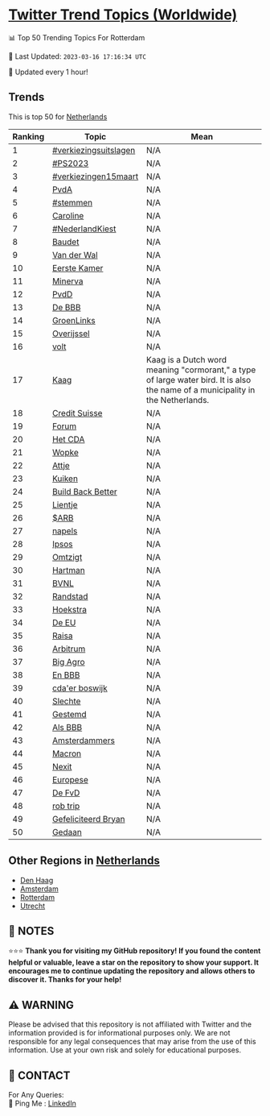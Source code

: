 [Twitter Trend Topics (Worldwide)](https://github.com/ErcinDedeoglu/Twitter-Trend-Topics)
==========


📊 Top 50 Trending Topics For Rotterdam

📆 Last Updated: `2023-03-16 17:16:34 UTC`

🔧 Updated every 1 hour!


## Trends

This is top 50 for [Netherlands](</Netherlands>)

| Ranking | Topic | Mean |
| ------- | ------------ | ------------ |
| 1 | [#verkiezingsuitslagen](http://twitter.com/search?q=%23verkiezingsuitslagen) | N/A |
| 2 | [#PS2023](http://twitter.com/search?q=%23PS2023) | N/A |
| 3 | [#verkiezingen15maart](http://twitter.com/search?q=%23verkiezingen15maart) | N/A |
| 4 | [PvdA](http://twitter.com/search?q=PvdA) | N/A |
| 5 | [#stemmen](http://twitter.com/search?q=%23stemmen) | N/A |
| 6 | [Caroline](http://twitter.com/search?q=Caroline) | N/A |
| 7 | [#NederlandKiest](http://twitter.com/search?q=%23NederlandKiest) | N/A |
| 8 | [Baudet](http://twitter.com/search?q=Baudet) | N/A |
| 9 | [Van der Wal](http://twitter.com/search?q=Van+der+Wal) | N/A |
| 10 | [Eerste Kamer](http://twitter.com/search?q=Eerste+Kamer) | N/A |
| 11 | [Minerva](http://twitter.com/search?q=Minerva) | N/A |
| 12 | [PvdD](http://twitter.com/search?q=PvdD) | N/A |
| 13 | [De BBB](http://twitter.com/search?q=De+BBB) | N/A |
| 14 | [GroenLinks](http://twitter.com/search?q=GroenLinks) | N/A |
| 15 | [Overijssel](http://twitter.com/search?q=Overijssel) | N/A |
| 16 | [volt](http://twitter.com/search?q=volt) | N/A |
| 17 | [Kaag](http://twitter.com/search?q=Kaag) | Kaag is a Dutch word meaning "cormorant," a type of large water bird. It is also the name of a municipality in the Netherlands. |
| 18 | [Credit Suisse](http://twitter.com/search?q=Credit+Suisse) | N/A |
| 19 | [Forum](http://twitter.com/search?q=Forum) | N/A |
| 20 | [Het CDA](http://twitter.com/search?q=Het+CDA) | N/A |
| 21 | [Wopke](http://twitter.com/search?q=Wopke) | N/A |
| 22 | [Attje](http://twitter.com/search?q=Attje) | N/A |
| 23 | [Kuiken](http://twitter.com/search?q=Kuiken) | N/A |
| 24 | [Build Back Better](http://twitter.com/search?q=Build+Back+Better) | N/A |
| 25 | [Lientje](http://twitter.com/search?q=Lientje) | N/A |
| 26 | [$ARB](http://twitter.com/search?q=%24ARB) | N/A |
| 27 | [napels](http://twitter.com/search?q=napels) | N/A |
| 28 | [Ipsos](http://twitter.com/search?q=Ipsos) | N/A |
| 29 | [Omtzigt](http://twitter.com/search?q=Omtzigt) | N/A |
| 30 | [Hartman](http://twitter.com/search?q=Hartman) | N/A |
| 31 | [BVNL](http://twitter.com/search?q=BVNL) | N/A |
| 32 | [Randstad](http://twitter.com/search?q=Randstad) | N/A |
| 33 | [Hoekstra](http://twitter.com/search?q=Hoekstra) | N/A |
| 34 | [De EU](http://twitter.com/search?q=De+EU) | N/A |
| 35 | [Raisa](http://twitter.com/search?q=Raisa) | N/A |
| 36 | [Arbitrum](http://twitter.com/search?q=Arbitrum) | N/A |
| 37 | [Big Agro](http://twitter.com/search?q=Big+Agro) | N/A |
| 38 | [En BBB](http://twitter.com/search?q=En+BBB) | N/A |
| 39 | [cda'er boswijk](http://twitter.com/search?q=cda%27er+boswijk) | N/A |
| 40 | [Slechte](http://twitter.com/search?q=Slechte) | N/A |
| 41 | [Gestemd](http://twitter.com/search?q=Gestemd) | N/A |
| 42 | [Als BBB](http://twitter.com/search?q=Als+BBB) | N/A |
| 43 | [Amsterdammers](http://twitter.com/search?q=Amsterdammers) | N/A |
| 44 | [Macron](http://twitter.com/search?q=Macron) | N/A |
| 45 | [Nexit](http://twitter.com/search?q=Nexit) | N/A |
| 46 | [Europese](http://twitter.com/search?q=Europese) | N/A |
| 47 | [De FvD](http://twitter.com/search?q=De+FvD) | N/A |
| 48 | [rob trip](http://twitter.com/search?q=rob+trip) | N/A |
| 49 | [Gefeliciteerd Bryan](http://twitter.com/search?q=Gefeliciteerd+Bryan) | N/A |
| 50 | [Gedaan](http://twitter.com/search?q=Gedaan) | N/A |



## Other Regions in [Netherlands](</Netherlands>)

* [Den Haag](</Netherlands/Den Haag.md>)
* [Amsterdam](</Netherlands/Amsterdam.md>)
* [Rotterdam](</Netherlands/Rotterdam.md>)
* [Utrecht](</Netherlands/Utrecht.md>)



## 📝 NOTES

⭐⭐⭐ **Thank you for visiting my GitHub repository! If you found the content helpful or valuable, leave a star on the repository to show your support. It encourages me to continue updating the repository and allows others to discover it. Thanks for your help!**


## ⚠️ WARNING

Please be advised that this repository is not affiliated with Twitter and the information provided is for informational purposes only. We are not responsible for any legal consequences that may arise from the use of this information. Use at your own risk and solely for educational purposes.


## 📨 CONTACT

 For Any Queries:  
            🏓 Ping Me : [LinkedIn](https://www.linkedin.com/in/ercindedeoglu/)

